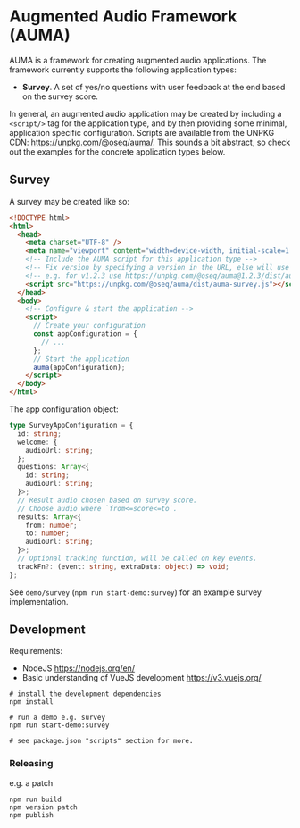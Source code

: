 # Augmented Audio Framework (AUMA)

AUMA is a framework for creating augmented audio applications. The framework currently supports the following application types:

- **Survey**. A set of yes/no questions with user feedback at the end based on the survey score.

In general, an augmented audio application may be created by including a `<script/>` tag for the application type, and by then providing some minimal, application specific configuration. Scripts are available from the UNPKG CDN: https://unpkg.com/@oseq/auma/. This sounds a bit abstract, so check out the examples for the concrete application types below.

## Survey

A survey may be created like so:

```html
<!DOCTYPE html>
<html>
  <head>
    <meta charset="UTF-8" />
    <meta name="viewport" content="width=device-width, initial-scale=1.0" />
    <!-- Include the AUMA script for this application type -->
    <!-- Fix version by specifying a version in the URL, else will use latest -->
    <!-- e.g. for v1.2.3 use https://unpkg.com/@oseq/auma@1.2.3/dist/auma-survey.js  -->
    <script src="https://unpkg.com/@oseq/auma/dist/auma-survey.js"></script>
  </head>
  <body>
    <!-- Configure & start the application -->
    <script>
      // Create your configuration
      const appConfiguration = {
        // ...
      };
      // Start the application
      auma(appConfiguration);
    </script>
  </body>
</html>
```

The app configuration object:

```ts
type SurveyAppConfiguration = {
  id: string;
  welcome: {
    audioUrl: string;
  };
  questions: Array<{
    id: string;
    audioUrl: string;
  }>;
  // Result audio chosen based on survey score.
  // Choose audio where `from<=score<=to`.
  results: Array<{
    from: number;
    to: number;
    audioUrl: string;
  }>;
  // Optional tracking function, will be called on key events.
  trackFn?: (event: string, extraData: object) => void;
};

```

See `demo/survey` (`npm run start-demo:survey`) for an example survey implementation.

## Development

Requirements:

- NodeJS https://nodejs.org/en/
- Basic understanding of VueJS development https://v3.vuejs.org/

```
# install the development dependencies
npm install

# run a demo e.g. survey
npm run start-demo:survey

# see package.json "scripts" section for more.
```

### Releasing

e.g. a patch

```
npm run build
npm version patch
npm publish
```
